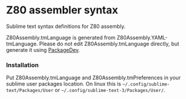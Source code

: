 # Z80 assembler syntax

Sublime text syntax definitions for Z80 assembly.

Z80Assembly.tmLanguage is generated from Z80Assembly.YAML-tmLanguage. Please do not edit Z80Assembly.tmLanguage directly, but generate it using [PackageDev](https://packagecontrol.io/packages/PackageDev).

### Installation

Put Z80Assembly.tmLanguage and Z80Assembly.tmPreferences in your sublime user packages location. On linux this is `~/.config/sublime-text/Packages/User` or `~/.config/sublime-text-3/Packages/User/`.

